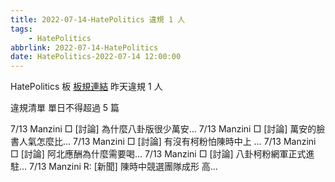 ```yaml
---
title: 2022-07-14-HatePolitics 違規 1 人
tags:
    - HatePolitics
abbrlink: 2022-07-14-HatePolitics
date: HatePolitics-2022-07-14 12:00:00
---
```

HatePolitics 板 [板規連結](https://www.ptt.cc/bbs/HatePolitics/M.1617115262.A.D60.html)
昨天違規 1 人
<!-- more -->

違規清單
單日不得超過 5 篇

7/13 Manzini □ [討論] 為什麼八卦版很少萬安…
7/13 Manzini □ [討論] 萬安的臉書人氣怎麼比…
7/13 Manzini □ [討論] 有沒有柯粉怕陳時中上 …
7/13 Manzini □ [討論] 阿北應酬為什麼需要喝…
7/13 Manzini □ [討論] 八卦柯粉網軍正式進駐…
7/13 Manzini R: [新聞] 陳時中競選團隊成形 高…